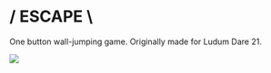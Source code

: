 # / ESCAPE \

One button wall-jumping game. Originally made for Ludum Dare 21.

![](data/screenShotIndieGames.png)

